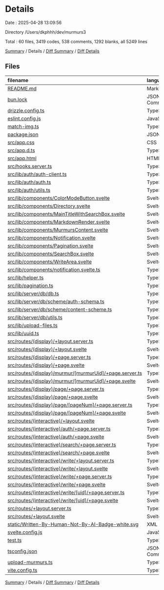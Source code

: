 # Details

Date : 2025-04-28 13:09:56

Directory /Users/dkphhh/dev/murmurs3

Total : 60 files,  3419 codes, 538 comments, 1292 blanks, all 5249 lines

[Summary](results.md) / Details / [Diff Summary](diff.md) / [Diff Details](diff-details.md)

## Files
| filename | language | code | comment | blank | total |
| :--- | :--- | ---: | ---: | ---: | ---: |
| [README.md](/README.md) | Markdown | 24 | 0 | 15 | 39 |
| [bun.lock](/bun.lock) | JSON with Comments | 665 | 0 | 622 | 1,287 |
| [drizzle.config.ts](/drizzle.config.ts) | TypeScript | 9 | 0 | 3 | 12 |
| [eslint.config.js](/eslint.config.js) | JavaScript | 33 | 2 | 3 | 38 |
| [match-img.ts](/match-img.ts) | TypeScript | 11 | 17 | 6 | 34 |
| [package.json](/package.json) | JSON | 51 | 0 | 1 | 52 |
| [src/app.css](/src/app.css) | CSS | 13 | 3 | 4 | 20 |
| [src/app.d.ts](/src/app.d.ts) | TypeScript | 5 | 7 | 2 | 14 |
| [src/app.html](/src/app.html) | HTML | 12 | 0 | 1 | 13 |
| [src/hooks.server.ts](/src/hooks.server.ts) | TypeScript | 5 | 0 | 3 | 8 |
| [src/lib/auth/auth-client.ts](/src/lib/auth/auth-client.ts) | TypeScript | 3 | 1 | 7 | 11 |
| [src/lib/auth/auth.ts](/src/lib/auth/auth.ts) | TypeScript | 27 | 0 | 5 | 32 |
| [src/lib/auth/utils.ts](/src/lib/auth/utils.ts) | TypeScript | 18 | 27 | 32 | 77 |
| [src/lib/components/ColorModeButton.svelte](/src/lib/components/ColorModeButton.svelte) | Svelte | 170 | 3 | 27 | 200 |
| [src/lib/components/Directory.svelte](/src/lib/components/Directory.svelte) | Svelte | 42 | 1 | 4 | 47 |
| [src/lib/components/MainTitleWithSearchBox.svelte](/src/lib/components/MainTitleWithSearchBox.svelte) | Svelte | 12 | 4 | 2 | 18 |
| [src/lib/components/MarkdownRender.svelte](/src/lib/components/MarkdownRender.svelte) | Svelte | 79 | 13 | 12 | 104 |
| [src/lib/components/MurmursContent.svelte](/src/lib/components/MurmursContent.svelte) | Svelte | 123 | 9 | 10 | 142 |
| [src/lib/components/Notification.svelte](/src/lib/components/Notification.svelte) | Svelte | 120 | 0 | 5 | 125 |
| [src/lib/components/Pagination.svelte](/src/lib/components/Pagination.svelte) | Svelte | 33 | 0 | 2 | 35 |
| [src/lib/components/SearchBox.svelte](/src/lib/components/SearchBox.svelte) | Svelte | 97 | 1 | 5 | 103 |
| [src/lib/components/WriteArea.svelte](/src/lib/components/WriteArea.svelte) | Svelte | 280 | 9 | 31 | 320 |
| [src/lib/components/notification.svelte.ts](/src/lib/components/notification.svelte.ts) | TypeScript | 23 | 6 | 14 | 43 |
| [src/lib/helper.ts](/src/lib/helper.ts) | TypeScript | 5 | 0 | 1 | 6 |
| [src/lib/pagination.ts](/src/lib/pagination.ts) | TypeScript | 23 | 16 | 12 | 51 |
| [src/lib/server/db/db.ts](/src/lib/server/db/db.ts) | TypeScript | 5 | 0 | 6 | 11 |
| [src/lib/server/db/scheme/auth-schema.ts](/src/lib/server/db/scheme/auth-schema.ts) | TypeScript | 54 | 0 | 9 | 63 |
| [src/lib/server/db/scheme/content-scheme.ts](/src/lib/server/db/scheme/content-scheme.ts) | TypeScript | 120 | 10 | 28 | 158 |
| [src/lib/server/db/utils.ts](/src/lib/server/db/utils.ts) | TypeScript | 376 | 176 | 130 | 682 |
| [src/lib/upload-files.ts](/src/lib/upload-files.ts) | TypeScript | 90 | 35 | 42 | 167 |
| [src/lib/uuid.ts](/src/lib/uuid.ts) | TypeScript | 23 | 8 | 3 | 34 |
| [src/routes/(display)/+layout.server.ts](/src/routes/(display)/+layout.server.ts) | TypeScript | 0 | 0 | 1 | 1 |
| [src/routes/(display)/+layout.svelte](/src/routes/(display)/+layout.svelte) | Svelte | 26 | 2 | 3 | 31 |
| [src/routes/(display)/+page.server.ts](/src/routes/(display)/+page.server.ts) | TypeScript | 8 | 2 | 10 | 20 |
| [src/routes/(display)/+page.svelte](/src/routes/(display)/+page.svelte) | Svelte | 50 | 2 | 4 | 56 |
| [src/routes/(display)/murmur/\[murmurUid\]/+page.server.ts](/src/routes/(display)/murmur/%5BmurmurUid%5D/+page.server.ts) | TypeScript | 31 | 0 | 11 | 42 |
| [src/routes/(display)/murmur/\[murmurUid\]/+page.svelte](/src/routes/(display)/murmur/%5BmurmurUid%5D/+page.svelte) | Svelte | 99 | 2 | 7 | 108 |
| [src/routes/(display)/page/+page.server.ts](/src/routes/(display)/page/+page.server.ts) | TypeScript | 9 | 0 | 5 | 14 |
| [src/routes/(display)/page/+page.svelte](/src/routes/(display)/page/+page.svelte) | Svelte | 7 | 0 | 4 | 11 |
| [src/routes/(display)/page/\[pageNum\]/+page.server.ts](/src/routes/(display)/page/%5BpageNum%5D/+page.server.ts) | TypeScript | 27 | 0 | 5 | 32 |
| [src/routes/(display)/page/\[pageNum\]/+page.svelte](/src/routes/(display)/page/%5BpageNum%5D/+page.svelte) | Svelte | 10 | 0 | 3 | 13 |
| [src/routes/(interactive)/+layout.svelte](/src/routes/(interactive)/+layout.svelte) | Svelte | 14 | 0 | 2 | 16 |
| [src/routes/(interactive)/auth/+page.server.ts](/src/routes/(interactive)/auth/+page.server.ts) | TypeScript | 36 | 0 | 17 | 53 |
| [src/routes/(interactive)/auth/+page.svelte](/src/routes/(interactive)/auth/+page.svelte) | Svelte | 172 | 4 | 12 | 188 |
| [src/routes/(interactive)/search/+page.server.ts](/src/routes/(interactive)/search/+page.server.ts) | TypeScript | 48 | 0 | 9 | 57 |
| [src/routes/(interactive)/search/+page.svelte](/src/routes/(interactive)/search/+page.svelte) | Svelte | 30 | 3 | 5 | 38 |
| [src/routes/(interactive)/write/+layout.server.ts](/src/routes/(interactive)/write/+layout.server.ts) | TypeScript | 13 | 0 | 4 | 17 |
| [src/routes/(interactive)/write/+layout.svelte](/src/routes/(interactive)/write/+layout.svelte) | Svelte | 7 | 1 | 2 | 10 |
| [src/routes/(interactive)/write/+page.server.ts](/src/routes/(interactive)/write/+page.server.ts) | TypeScript | 110 | 23 | 54 | 187 |
| [src/routes/(interactive)/write/+page.svelte](/src/routes/(interactive)/write/+page.svelte) | Svelte | 16 | 0 | 3 | 19 |
| [src/routes/(interactive)/write/\[uid\]/+page.server.ts](/src/routes/(interactive)/write/%5Buid%5D/+page.server.ts) | TypeScript | 13 | 0 | 7 | 20 |
| [src/routes/(interactive)/write/\[uid\]/+page.svelte](/src/routes/(interactive)/write/%5Buid%5D/+page.svelte) | Svelte | 8 | 0 | 4 | 12 |
| [src/routes/+layout.server.ts](/src/routes/+layout.server.ts) | TypeScript | 9 | 0 | 4 | 13 |
| [src/routes/+layout.svelte](/src/routes/+layout.svelte) | Svelte | 29 | 0 | 6 | 35 |
| [static/Written-By-Human-Not-By-AI-Badge-white.svg](/static/Written-By-Human-Not-By-AI-Badge-white.svg) | XML | 27 | 0 | 1 | 28 |
| [svelte.config.js](/svelte.config.js) | JavaScript | 7 | 0 | 3 | 10 |
| [test.ts](/test.ts) | TypeScript | 0 | 144 | 42 | 186 |
| [tsconfig.json](/tsconfig.json) | JSON with Comments | 15 | 5 | 0 | 20 |
| [upload-murmurs.ts](/upload-murmurs.ts) | TypeScript | 38 | 0 | 12 | 50 |
| [vite.config.ts](/vite.config.ts) | TypeScript | 9 | 2 | 5 | 16 |

[Summary](results.md) / Details / [Diff Summary](diff.md) / [Diff Details](diff-details.md)